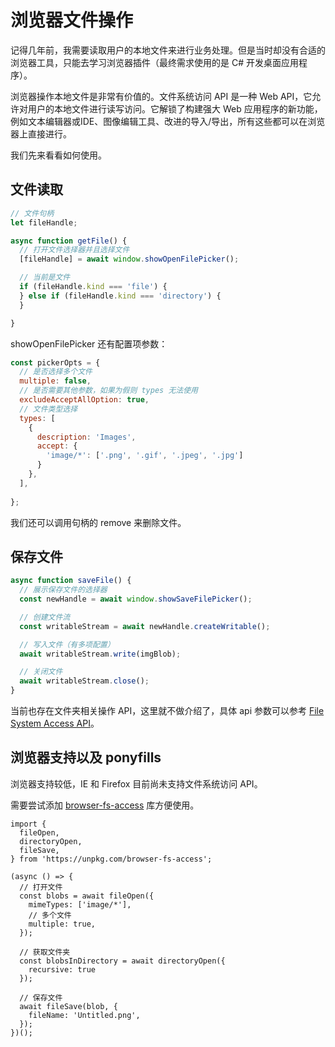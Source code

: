 # 浏览器文件操作

记得几年前，我需要读取用户的本地文件来进行业务处理。但是当时却没有合适的浏览器工具，只能去学习浏览器插件（最终需求使用的是 C# 开发桌面应用程序）。

浏览器操作本地文件是非常有价值的。文件系统访问 API 是一种 Web API，它允许对用户的本地文件进行读写访问。它解锁了构建强大 Web 应用程序的新功能，例如文本编辑器或IDE、图像编辑工具、改进的导入/导出，所有这些都可以在浏览器上直接进行。

我们先来看看如何使用。

## 文件读取

```js
// 文件句柄
let fileHandle;

async function getFile() {
  // 打开文件选择器并且选择文件
  [fileHandle] = await window.showOpenFilePicker();

  // 当前是文件
  if (fileHandle.kind === 'file') {
  } else if (fileHandle.kind === 'directory') {
  }

}
```

showOpenFilePicker 还有配置项参数：

```js
const pickerOpts = {
  // 是否选择多个文件
  multiple: false,
  // 是否需要其他参数，如果为假则 types 无法使用
  excludeAcceptAllOption: true,
  // 文件类型选择
  types: [
    {
      description: 'Images',
      accept: {
        'image/*': ['.png', '.gif', '.jpeg', '.jpg']
      }
    },
  ],
  
};
```

我们还可以调用句柄的 remove 来删除文件。

## 保存文件

```js
async function saveFile() {
  // 展示保存文件的选择器
  const newHandle = await window.showSaveFilePicker();

  // 创建文件流
  const writableStream = await newHandle.createWritable();

  // 写入文件（有多项配置）
  await writableStream.write(imgBlob);

  // 关闭文件
  await writableStream.close();
}
```

当前也存在文件夹相关操作 API，这里就不做介绍了，具体 api 参数可以参考 [File System Access API](https://developer.mozilla.org/en-US/docs/Web/API/File_System_Access_API)。

## 浏览器支持以及 ponyfills

浏览器支持较低，IE 和 Firefox 目前尚未支持文件系统访问 API。

需要尝试添加 [browser-fs-access](https://github.com/GoogleChromeLabs/browser-fs-access) 库方便使用。

```
import {
  fileOpen,
  directoryOpen,
  fileSave,
} from 'https://unpkg.com/browser-fs-access';

(async () => {
  // 打开文件
  const blobs = await fileOpen({
    mimeTypes: ['image/*'],
    // 多个文件
    multiple: true,
  });

  // 获取文件夹
  const blobsInDirectory = await directoryOpen({
    recursive: true
  });

  // 保存文件
  await fileSave(blob, {
    fileName: 'Untitled.png',
  });
})();
```
